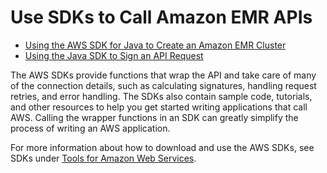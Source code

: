# Use SDKs to Call Amazon EMR APIs<a name="call-emr-using-sdks"></a>


+ [Using the AWS SDK for Java to Create an Amazon EMR Cluster](calling-emr-with-java-sdk.md)
+ [Using the Java SDK to Sign an API Request](API_SignatureSampleCode.md)

 The AWS SDKs provide functions that wrap the API and take care of many of the connection details, such as calculating signatures, handling request retries, and error handling\. The SDKs also contain sample code, tutorials, and other resources to help you get started writing applications that call AWS\. Calling the wrapper functions in an SDK can greatly simplify the process of writing an AWS application\. 

 For more information about how to download and use the AWS SDKs, see SDKs under [Tools for Amazon Web Services](https://aws.amazon.com/tools/)\.